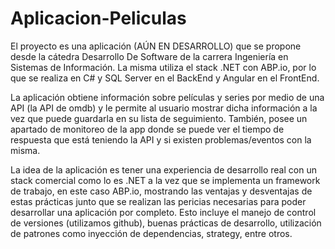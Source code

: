 # Aplicacion-Peliculas

El proyecto es una aplicación (AÚN EN DESARROLLO) que se propone desde la cátedra Desarrollo De Software de la carrera Ingeniería en Sistemas de Información. La misma utiliza el stack .NET con ABP.io, por lo que se realiza en C# y SQL Server en el BackEnd y Angular en el FrontEnd.

La aplicación obtiene información sobre películas y series por medio de una API (la API de omdb) y le permite al usuario mostrar dicha información a la vez que puede guardarla en su lista de seguimiento. También, posee un apartado de monitoreo de la app donde se puede ver el tiempo de respuesta que está teniendo la API y si existen problemas/eventos con la misma.

La idea de la aplicación es tener una experiencia de desarrollo real con un stack comercial como lo es .NET a la vez que se implementa un framework de trabajo, en este caso ABP.io, mostrando las ventajas y desventajas de estas prácticas junto que se realizan las pericias necesarias para poder desarrollar una aplicación por completo. Esto incluye el manejo de control de versiones (utilizamos github), buenas prácticas de desarrollo, utilización de patrones como inyección de dependencias, strategy, entre otros.
